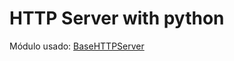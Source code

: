  # HTTP Server with python

Módulo usado: <a href="https://docs.python.org/2/library/basehttpserver.html"> BaseHTTPServer</a>
